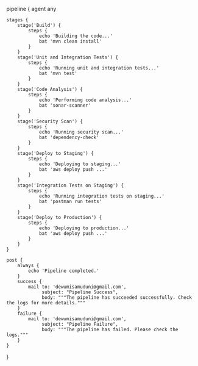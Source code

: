 pipeline {
    agent any

    stages {
        stage('Build') {
            steps {
                echo 'Building the code...'
                bat 'mvn clean install'
            }
        }
        stage('Unit and Integration Tests') {
            steps {
                echo 'Running unit and integration tests...'
                bat 'mvn test'
            }
        }
        stage('Code Analysis') {
            steps {
                echo 'Performing code analysis...'
                bat 'sonar-scanner'
            }
        }
        stage('Security Scan') {
            steps {
                echo 'Running security scan...'
                bat 'dependency-check'
            }
        }
        stage('Deploy to Staging') {
            steps {
                echo 'Deploying to staging...'
                bat 'aws deploy push ...'
            }
        }
        stage('Integration Tests on Staging') {
            steps {
                echo 'Running integration tests on staging...'
                bat 'postman run tests'
            }
        }
        stage('Deploy to Production') {
            steps {
                echo 'Deploying to production...'
                bat 'aws deploy push ...'
            }
        }
    }

    post {
        always {
            echo 'Pipeline completed.'
        }
        success {
            mail to: 'dewumisamuduni@gmail.com',
                 subject: "Pipeline Success",
                 body: """The pipeline has succeeded successfully. Check the logs for more details."""
        }
        failure {
            mail to: 'dewumisamuduni@gmail.com',
                 subject: "Pipeline Failure",
                 body: """The pipeline has failed. Please check the logs."""
        }
    }
}
